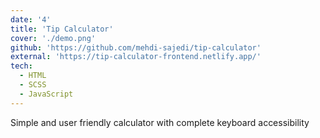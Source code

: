 ```yaml
---
date: '4'
title: 'Tip Calculator'
cover: './demo.png'
github: 'https://github.com/mehdi-sajedi/tip-calculator'
external: 'https://tip-calculator-frontend.netlify.app/'
tech:
  - HTML
  - SCSS
  - JavaScript
---
```


Simple and user friendly calculator with complete keyboard accessibility
